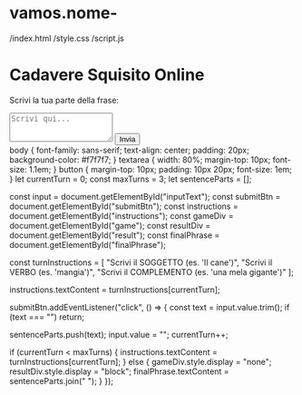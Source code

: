 # vamos.nome-
/index.html
/style.css
/script.js
<!DOCTYPE html>
<html lang="it">
<head>
  <meta charset="UTF-8">
  <title>Cadavere Squisito Online</title>
  <link rel="stylesheet" href="style.css">
</head>
<body>
  <h1>Cadavere Squisito Online</h1>
  <div id="game">
    <p id="instructions">Scrivi la tua parte della frase:</p>
    <textarea id="inputText" placeholder="Scrivi qui..." rows="3"></textarea>
    <button id="submitBtn">Invia</button>
  </div>
  <div id="result" style="display:none;">
    <h2>Frase completata:</h2>
    <p id="finalPhrase"></p>
    <button onclick="location.reload()">Gioca ancora</button>
  </div>
  <script src="script.js"></script>
</body>
</html>
body {
  font-family: sans-serif;
  text-align: center;
  padding: 20px;
  background-color: #f7f7f7;
}
textarea {
  width: 80%;
  margin-top: 10px;
  font-size: 1.1em;
}
button {
  margin-top: 10px;
  padding: 10px 20px;
  font-size: 1em;
}
let currentTurn = 0;
const maxTurns = 3;
let sentenceParts = [];

const input = document.getElementById("inputText");
const submitBtn = document.getElementById("submitBtn");
const instructions = document.getElementById("instructions");
const gameDiv = document.getElementById("game");
const resultDiv = document.getElementById("result");
const finalPhrase = document.getElementById("finalPhrase");

const turnInstructions = [
  "Scrivi il SOGGETTO (es. 'Il cane')",
  "Scrivi il VERBO (es. 'mangia')",
  "Scrivi il COMPLEMENTO (es. 'una mela gigante')"
];

instructions.textContent = turnInstructions[currentTurn];

submitBtn.addEventListener("click", () => {
  const text = input.value.trim();
  if (text === "") return;

  sentenceParts.push(text);
  input.value = "";
  currentTurn++;

  if (currentTurn < maxTurns) {
    instructions.textContent = turnInstructions[currentTurn];
  } else {
    gameDiv.style.display = "none";
    resultDiv.style.display = "block";
    finalPhrase.textContent = sentenceParts.join(" ");
  }
});
